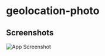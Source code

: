 # geolocation-photo

## Screenshots

![App Screenshot](https://via.placeholder.com/468x300?text=App+Screenshot+Here)

